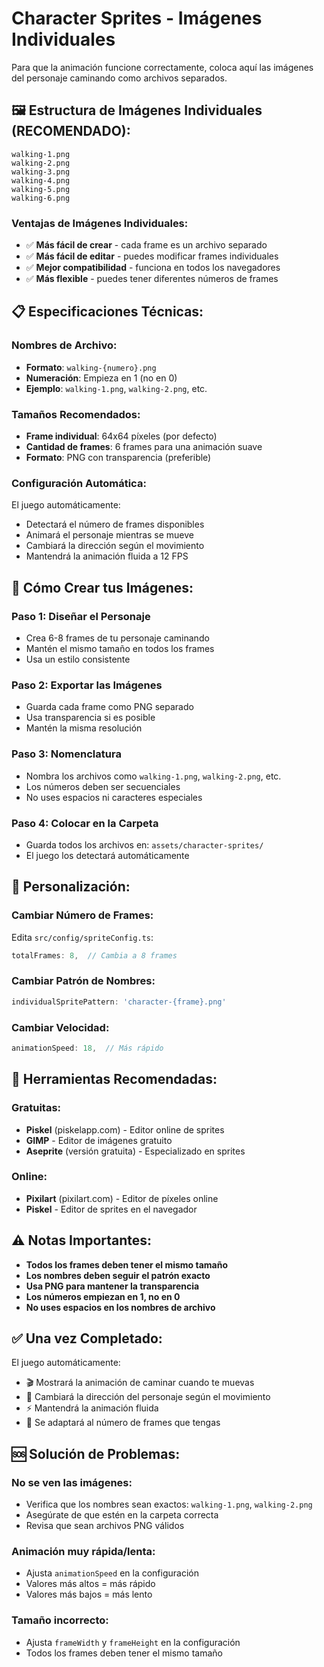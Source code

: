 # Character Sprites - Imágenes Individuales

Para que la animación funcione correctamente, coloca aquí las imágenes del personaje caminando como archivos separados.

## 🖼️ Estructura de Imágenes Individuales (RECOMENDADO):

```
walking-1.png
walking-2.png
walking-3.png
walking-4.png
walking-5.png
walking-6.png
```

### **Ventajas de Imágenes Individuales:**
- ✅ **Más fácil de crear** - cada frame es un archivo separado
- ✅ **Más fácil de editar** - puedes modificar frames individuales
- ✅ **Mejor compatibilidad** - funciona en todos los navegadores
- ✅ **Más flexible** - puedes tener diferentes números de frames

## 📋 Especificaciones Técnicas:

### **Nombres de Archivo:**
- **Formato**: `walking-{numero}.png`
- **Numeración**: Empieza en 1 (no en 0)
- **Ejemplo**: `walking-1.png`, `walking-2.png`, etc.

### **Tamaños Recomendados:**
- **Frame individual**: 64x64 píxeles (por defecto)
- **Cantidad de frames**: 6 frames para una animación suave
- **Formato**: PNG con transparencia (preferible)

### **Configuración Automática:**
El juego automáticamente:
- Detectará el número de frames disponibles
- Animará el personaje mientras se mueve
- Cambiará la dirección según el movimiento
- Mantendrá la animación fluida a 12 FPS

## 🎯 Cómo Crear tus Imágenes:

### **Paso 1: Diseñar el Personaje**
- Crea 6-8 frames de tu personaje caminando
- Mantén el mismo tamaño en todos los frames
- Usa un estilo consistente

### **Paso 2: Exportar las Imágenes**
- Guarda cada frame como PNG separado
- Usa transparencia si es posible
- Mantén la misma resolución

### **Paso 3: Nomenclatura**
- Nombra los archivos como `walking-1.png`, `walking-2.png`, etc.
- Los números deben ser secuenciales
- No uses espacios ni caracteres especiales

### **Paso 4: Colocar en la Carpeta**
- Guarda todos los archivos en: `assets/character-sprites/`
- El juego los detectará automáticamente

## 🔧 Personalización:

### **Cambiar Número de Frames:**
Edita `src/config/spriteConfig.ts`:
```typescript
totalFrames: 8,  // Cambia a 8 frames
```

### **Cambiar Patrón de Nombres:**
```typescript
individualSpritePattern: 'character-{frame}.png'
```

### **Cambiar Velocidad:**
```typescript
animationSpeed: 18,  // Más rápido
```

## 🎨 Herramientas Recomendadas:

### **Gratuitas:**
- **Piskel** (piskelapp.com) - Editor online de sprites
- **GIMP** - Editor de imágenes gratuito
- **Aseprite** (versión gratuita) - Especializado en sprites

### **Online:**
- **Pixilart** (pixilart.com) - Editor de píxeles online
- **Piskel** - Editor de sprites en el navegador

## ⚠️ Notas Importantes:

- **Todos los frames deben tener el mismo tamaño**
- **Los nombres deben seguir el patrón exacto**
- **Usa PNG para mantener la transparencia**
- **Los números empiezan en 1, no en 0**
- **No uses espacios en los nombres de archivo**

## ✅ Una vez Completado:

El juego automáticamente:
- 🎬 Mostrará la animación de caminar cuando te muevas
- 🔄 Cambiará la dirección del personaje según el movimiento
- ⚡ Mantendrá la animación fluida
- 🎯 Se adaptará al número de frames que tengas

## 🆘 Solución de Problemas:

### **No se ven las imágenes:**
- Verifica que los nombres sean exactos: `walking-1.png`, `walking-2.png`
- Asegúrate de que estén en la carpeta correcta
- Revisa que sean archivos PNG válidos

### **Animación muy rápida/lenta:**
- Ajusta `animationSpeed` en la configuración
- Valores más altos = más rápido
- Valores más bajos = más lento

### **Tamaño incorrecto:**
- Ajusta `frameWidth` y `frameHeight` en la configuración
- Todos los frames deben tener el mismo tamaño
